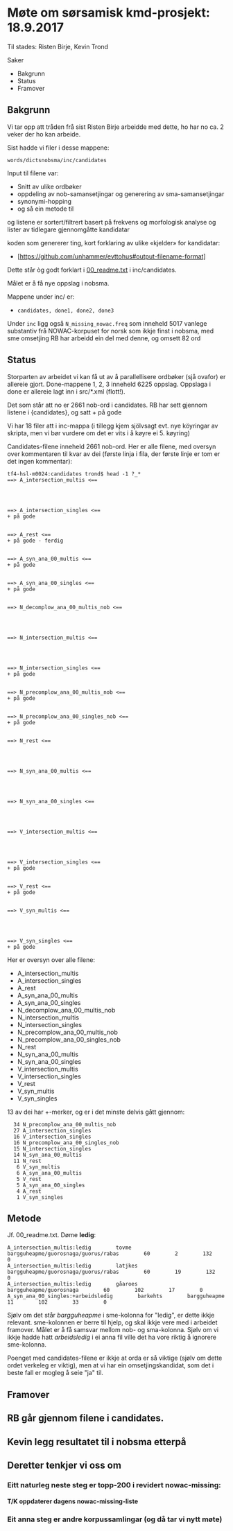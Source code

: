 # Møte om sørsamisk kmd-prosjekt: 18.9.2017

Til stades: Risten Birje, Kevin Trond

Saker

- Bakgrunn
- Status
- Framover

## Bakgrunn

Vi tar opp att tråden frå sist Risten Birje arbeidde med dette, ho har no ca. 2 veker der ho kan arbeide.

Sist hadde vi filer i desse mappene:

`words/dictsnobsma/inc/candidates`

Input til filene var:

- Snitt av ulike ordbøker
- oppdeling av nob-samansetjingar og generering av sma-samansetjingar
- synonymi-hopping
- og så ein metode til

og listene er sortert/filtrert basert på frekvens og morfologisk analyse og lister av tidlegare gjennomgåtte kandidatar

koden som genererer ting, kort forklaring av ulike «kjelder» for kandidatar:

- [https://github.com/unhammer/evttohus#output-filename-format]

Dette står òg godt forklart i
[00_readme.txt](https://gtsvn.uit.no/langtech/trunk/words/dicts/nobsma/inc/candidates/00_readme.txt)
i inc/candidates.

Målet er å få nye oppslag i nobsma.

Mappene under inc/ er:

- `candidates, done1, done2, done3`

Under `inc` ligg også `N_missing_nowac.freq`
som inneheld 5017 vanlege substantiv frå NOWAC-korpuset for norsk
som ikkje finst i nobsma, med sme omsetjing
RB har arbeidd ein del med denne, og omsett 82 ord

## Status

Storparten av arbeidet vi kan få ut av å parallellisere ordbøker (sjå ovafor)
er allereie gjort. Done-mappene 1, 2, 3 inneheld 6225 oppslag.
Oppslaga i done er allereie lagt inn i src/\*.xml (flott!).

Det som står att no er 2661 nob-ord i candidates.
RB har sett gjennom listene i {candidates}, og satt + på gode

Vi har 18 filer att i inc-mappa (i tillegg kjem sjölvsagt evt. nye köyringar av skripta,
men vi bør vurdere om det er vits i å køyre ei 5. køyring)

Candidates-filene inneheld 2661 nob-ord. Her er alle filene,
med oversyn over kommentaren til kvar av dei (første linja i fila,
der første linje er tom er det ingen kommentar):

```
tf4-hsl-m0024:candidates trond$ head -1 ?_*
==> A_intersection_multis <==




==> A_intersection_singles <==
+ på gode


==> A_rest <==
+ på gode - ferdig


==> A_syn_ana_00_multis <==
+ på gode


==> A_syn_ana_00_singles <==
+ på gode


==> N_decomplow_ana_00_multis_nob <==




==> N_intersection_multis <==




==> N_intersection_singles <==
+ på gode


==> N_precomplow_ana_00_multis_nob <==
+ på gode


==> N_precomplow_ana_00_singles_nob <==
+ på gode


==> N_rest <==




==> N_syn_ana_00_multis <==




==> N_syn_ana_00_singles <==




==> V_intersection_multis <==




==> V_intersection_singles <==
+ på gode


==> V_rest <==
+ på gode


==> V_syn_multis <==




==> V_syn_singles <==
+ på gode
```

Her er oversyn over alle filene:

- A_intersection_multis
- A_intersection_singles
- A_rest
- A_syn_ana_00_multis
- A_syn_ana_00_singles
- N_decomplow_ana_00_multis_nob
- N_intersection_multis
- N_intersection_singles
- N_precomplow_ana_00_multis_nob
- N_precomplow_ana_00_singles_nob
- N_rest
- N_syn_ana_00_multis
- N_syn_ana_00_singles
- V_intersection_multis
- V_intersection_singles
- V_rest
- V_syn_multis
- V_syn_singles

13 av dei har +-merker, og er i det minste delvis gått gjennom:

```
  34 N_precomplow_ana_00_multis_nob
  27 A_intersection_singles
  16 V_intersection_singles
  16 N_precomplow_ana_00_singles_nob
  15 N_intersection_singles
  14 N_syn_ana_00_multis
  11 N_rest
   6 V_syn_multis
   6 A_syn_ana_00_multis
   5 V_rest
   5 A_syn_ana_00_singles
   4 A_rest
   1 V_syn_singles
```

## Metode

Jf. 00_readme.txt. Døme **ledig**:

```
A_intersection_multis:ledig        tovme        bargguheapme/guorosnaga/guorus/rabas        60        2        132        0
A_intersection_multis:ledig        latjkes        bargguheapme/guorosnaga/guorus/rabas        60        19        132        0
A_intersection_multis:ledig        gåaroes        bargguheapme/guorosnaga        60        102        17        0
A_syn_ana_00_singles:+arbeidsledig        barkehts        bargguheapme        11        102        33        0
```

Sjølv om det står _bargguheapme_ i sme-kolonna for "ledig", er dette ikkje relevant.
sme-kolonnen er berre til hjelp, og skal ikkje vere med i arbeidet framover.
Målet er å få samsvar mellom nob- og sma-kolonna. Sjølv om vi ikkje hadde hatt _arbeidsledig_ i ei
anna fil ville det ha vore riktig å ignorere sme-kolonna.

Poenget med candidates-filene er ikkje at orda er så viktige (sjølv om dette ordet verkeleg er viktig),
men at vi har ein omsetjingskandidat, som det i beste fall er mogleg å seie "ja" til.

## Framover

## RB går gjennom filene i candidates.

## Kevin legg resultatet til i nobsma etterpå

## Deretter tenkjer vi oss om

### Eitt naturleg neste steg er topp-200 i revidert nowac-missing:

#### T/K oppdaterer dagens nowac-missing-liste

### Eit anna steg er andre korpussamlingar (og då tar vi nytt møte)
